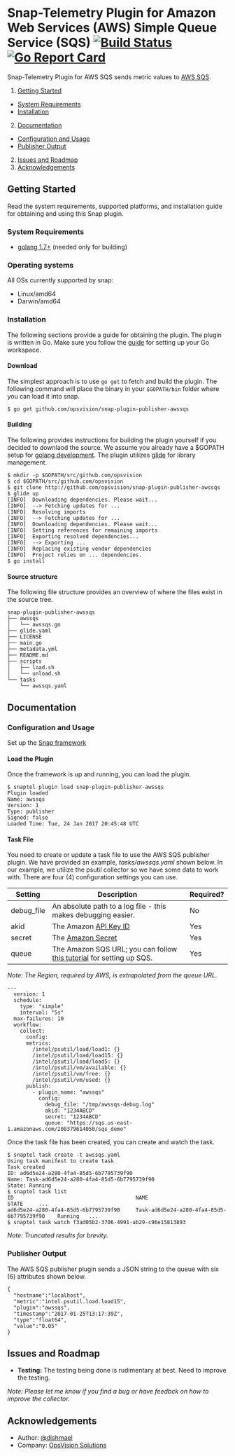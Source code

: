 <!--
http://www.apache.org/licenses/LICENSE-2.0.txt


Copyright 2017 OpsVision Solutions

Licensed under the Apache License, Version 2.0 (the "License");
you may not use this file except in compliance with the License.
You may obtain a copy of the License at

    http://www.apache.org/licenses/LICENSE-2.0

Unless required by applicable law or agreed to in writing, software
distributed under the License is distributed on an "AS IS" BASIS,
WITHOUT WARRANTIES OR CONDITIONS OF ANY KIND, either express or implied.
See the License for the specific language governing permissions and
limitations under the License.
-->
# Snap-Telemetry Plugin for Amazon Web Services (AWS) Simple Queue Service (SQS) [![Build Status](https://travis-ci.org/opsvision/snap-plugin-publisher-awssqs.svg?branch=master)](https://travis-ci.org/opsvision/snap-plugin-publisher-awssqs) [![Go Report Card](https://goreportcard.com/badge/github.com/opsvision/snap-plugin-publisher-awssqs)](https://goreportcard.com/report/github.com/opsvision/snap-plugin-publisher-awssqs)
Snap-Telemetry Plugin for AWS SQS sends metric values to [AWS SQS](https://aws.amazon.com/sqs/).

1. [Getting Started](#getting-started)
  * [System Requirements](#system-requirements)
  * [Installation](#installation)
2. [Documentation](#documentation)
  * [Configuration and Usage](#configuration-and-usage)
  * [Publisher Output](#publisher-output)
2. [Issues and Roadmap](#issues-and-roadmap)
3. [Acknowledgements](#acknowledgements)

## Getting Started
Read the system requirements, supported platforms, and installation guide for obtaining and using this Snap plugin.
### System Requirements 
* [golang 1.7+](https://golang.org/dl/) (needed only for building)

### Operating systems
All OSs currently supported by snap:
* Linux/amd64
* Darwin/amd64

### Installation
The following sections provide a guide for obtaining the plugin. The plugin is written in Go. Make sure you follow the [guide](https://golang.org/doc/code.html#Workspaces) for setting up your Go workspace.

#### Download
The simplest approach is to use ```go get``` to fetch and build the plugin. The following command will place the binary in your ```$GOPATH/bin``` folder where you can load it into snap.
```
$ go get github.com/opsvision/snap-plugin-publisher-awssqs
```

#### Building
The following provides instructions for building the plugin yourself if you decided to downlaod the source. We assume you already have a $GOPATH setup for [golang development](https://golang.org/doc/code.html). The plugin utilizes [glide](https://github.com/Masterminds/glide) for library management.
```
$ mkdir -p $GOPATH/src/github.com/opsvision
$ cd $GOPATH/src/github.com/opsvision
$ git clone http://github.com/opsvision/snap-plugin-publisher-awssqs
$ glide up
[INFO]	Downloading dependencies. Please wait...
[INFO]	--> Fetching updates for ...
[INFO]	Resolving imports
[INFO]	--> Fetching updates for ...
[INFO]	Downloading dependencies. Please wait...
[INFO]	Setting references for remaining imports
[INFO]	Exporting resolved dependencies...
[INFO]	--> Exporting ...
[INFO]	Replacing existing vendor dependencies
[INFO]	Project relies on ... dependencies.
$ go install
```

#### Source structure
The following file structure provides an overview of where the files exist in the source tree.
```
snap-plugin-publisher-awssqs
├── awssqs
│   └── awssqs.go
├── glide.yaml
├── LICENSE
├── main.go
├── metadata.yml
├── README.md
├── scripts
│   ├── load.sh
│   └── unload.sh
└── tasks
    └── awssqs.yaml
```

## Documentation

### Configuration and Usage
Set up the [Snap framework](https://github.com/intelsdi-x/snap/blob/master/README.md#getting-started)

#### Load the Plugin
Once the framework is up and running, you can load the plugin.
```
$ snaptel plugin load snap-plugin-publisher-awssqs
Plugin loaded
Name: awssqs
Version: 1
Type: publisher
Signed: false
Loaded Time: Tue, 24 Jan 2017 20:45:48 UTC
```

#### Task File
You need to create or update a task file to use the AWS SQS publisher plugin. We have provided an example, _tasks/awssqs.yaml_ shown below. In our example, we utilize the psutil collector so we have some data to work with.  There are four (4) configuration settings you can use.

|Setting|Description|Required?|
|-------|-----------|---------|
|debug_file|An absolute path to a log file - this makes debugging easier.|No|
|akid|The Amazon [API Key ID](https://aws.amazon.com/developers/access-keys/)|Yes|
|secret|The [Amazon Secret](https://aws.amazon.com/developers/access-keys/)|Yes|
|queue|The Amazon SQS URL; you can follow [this tutorial](http://docs.aws.amazon.com/AWSSimpleQueueService/latest/SQSDeveloperGuide/sqs-getting-started.html) for setting up SQS.|Yes|

_Note: The Region, required by AWS, is extrapolated from the queue URL._

```
---
  version: 1
  schedule:
    type: "simple"
    interval: "5s"
  max-failures: 10
  workflow:
    collect:
      config:
      metrics:
        /intel/psutil/load/load1: {} 
        /intel/psutil/load/load15: {}
        /intel/psutil/load/load5: {}
        /intel/psutil/vm/available: {}
        /intel/psutil/vm/free: {}
        /intel/psutil/vm/used: {}
      publish:
        - plugin_name: "awssqs"
          config:
            debug_file: "/tmp/awssqs-debug.log"
            akid: "1234ABCD"
            secret: "1234ABCD"
            queue: "https://sqs.us-east-1.amazonaws.com/208379614050/sqs_demo"
```

Once the task file has been created, you can create and watch the task.
```
$ snaptel task create -t awssqs.yaml
Using task manifest to create task
Task created
ID: ad6d5e24-a280-4fa4-85d5-6b7795739f90
Name: Task-ad6d5e24-a280-4fa4-85d5-6b7795739f90
State: Running
$ snaptel task list
ID                                       NAME                                         STATE     ...
ad6d5e24-a280-4fa4-85d5-6b7795739f90     Task-ad6d5e24-a280-4fa4-85d5-6b7795739f90    Running   ...
$ snaptel task watch f3ad05b2-3706-4991-ab29-c96e15813893
```
_Note: Truncated results for brevity._

### Publisher Output
The AWS SQS publisher plugin sends a JSON string to the queue with six (6) attributes shown below.
```
{
  "hostname":"localhost",
  "metric":"intel.psutil.load.load15",
  "plugin":"awssqs",
  "timestamp":"2017-01-25T13:17:39Z",
  "type":"float64",
  "value":"0.05"
}
```

## Issues and Roadmap
* **Testing:** The testing being done is rudimentary at best. Need to improve the testing.

_Note: Please let me know if you find a bug or have feedbck on how to improve the collector._

## Acknowledgements
* Author: [@dishmael](https://github.com/dishmael/)
* Company: [OpsVision Solutions](https://github.com/opsvision)
